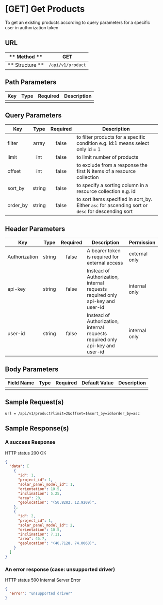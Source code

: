 # [GET] Get Products

To get an existing products according to query parameters for a specific user in authorization token

## URL

| ** Method **    | GET                    | 
| --------------- | ---------------------- | 
| ** Structure ** | `/api/v1/product`      |


## Path Parameters

| Key       | Type      | Required     | Description                     |
| --------- | :-------: | :----------: | ------------------------------- |
|           |           |              |                                 |


## Query Parameters

| Key                | Type      | Required  | Description                                                                                        |
| ------------------ | :-------: | :-------: | -------------------------------------------------------------------------------------------------- |
| filter             | array     | false     | to filter products for a specific condition e.g. id:1 means select only id = 1                     |
| limit              | int       | false     | to limit number of products                                                                        |
| offset             | int       | false     | to exclude from a response the first N items of a resource collection                              |
| sort_by            | string    | false     | to specify a sorting column in a resource collection e.g. id                                       |
| order_by           | string    | false     | to sort items specified in sort_by. Either `asc` for ascending sort or `desc` for descending sort  |


## Header Parameters

| Key                 | Type       | Required  | Description                                                                   | Permission         |
| ------------------- | :--------: | :-------: | ----------------------------------------------------------------------------- | ------------------ |
| Authorization       | string     | false     | A bearer token is required for external access                                | external only      |
| api-key             | string     | false     | Instead of Authorization, internal requests required only api-key and user-id | internal only      |
| user-id             | string     | false     | Instead of Authorization, internal requests required only api-key and user-id | internal only      |


## Body Parameters

| Field Name   | Type     | Required | Default Value   |  Description               |
| ------------ | -------- | -------- | --------------- | -------------------------- |
|              |          |          |                 |                            |


## Sample Request(s) 
```
url = /api/v1/product?limit=2&offset=1&sort_by=id&order_by=asc
```

## Sample Response(s)
### A success Response
HTTP status 200 OK
```json
{
  "data": [
    {
      "id": 1,
      "project_id": 1,
      "solar_panel_model_id": 1,
      "orientation": 10.5,
      "inclination": 5.25,
      "area": 20,
      "geolocation": "(50.8282, 12.9209)",
    },    
    {
      "id": 2,
      "project_id": 1,
      "solar_panel_model_id": 2,
      "orientation": 10.5,
      "inclination": 7.11,
      "area": 45.7,
      "geolocation": "(40.7128, 74.0060)",
    }
  ]
}
```

### An error response (case: unsupported driver)
HTTP status 500 Internal Server Error
```json
{
  "error": "unsupported driver"
}
```
